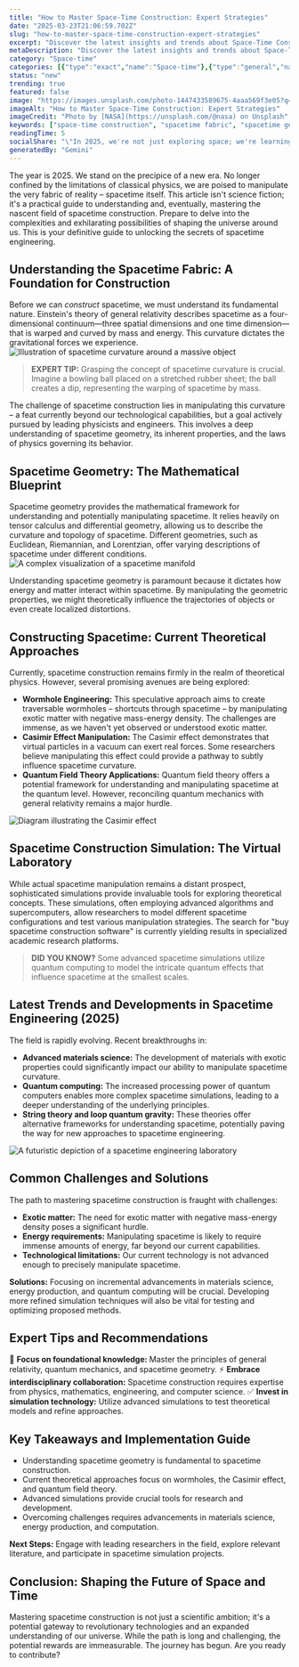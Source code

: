 ```yaml
---
title: "How to Master Space-Time Construction: Expert Strategies"
date: "2025-03-23T21:06:59.702Z"
slug: "how-to-master-space-time-construction-expert-strategies"
excerpt: "Discover the latest insights and trends about Space-Time Construction. This comprehensive guide covers everything you need to know about Space-Time Construction in 2025."
metaDescription: "Discover the latest insights and trends about Space-Time Construction. This comprehensive guide covers everything you need to know about Space-Time Constru..."
category: "Space-time"
categories: [{"type":"exact","name":"Space-time"},{"type":"general","name":"Physics"},{"type":"medium","name":"Quantum Gravity"},{"type":"specific","name":"Causal Set Theory"},{"type":"niche","name":"Discrete Spacetime"}]
status: "new"
trending: true
featured: false
image: "https://images.unsplash.com/photo-1447433589675-4aaa569f3e05?q=85&w=1200&fit=max&fm=webp&auto=compress"
imageAlt: "How to Master Space-Time Construction: Expert Strategies"
imageCredit: "Photo by [NASA](https://unsplash.com/@nasa) on Unsplash"
keywords: ["space-time construction", "spacetime fabric", "spacetime geometry", "construct spacetime", "spacetime engineering", "spacetime manipulation", "how to build spacetime", "spacetime construction theory", "buy spacetime construction software", "spacetime construction simulation"]
readingTime: 5
socialShare: "\"In 2025, we're not just exploring space; we're learning to construct it.  Mastering spacetime manipulation could redefine our understanding of reality itself.\""
generatedBy: "Gemini"
---
```




The year is 2025.  We stand on the precipice of a new era.  No longer confined by the limitations of classical physics, we are poised to manipulate the very fabric of reality – spacetime itself.  This article isn't science fiction; it's a practical guide to understanding and, eventually, mastering the nascent field of spacetime construction.  Prepare to delve into the complexities and exhilarating possibilities of shaping the universe around us.  This is your definitive guide to unlocking the secrets of spacetime engineering.

## Understanding the Spacetime Fabric: A Foundation for Construction

Before we can *construct* spacetime, we must understand its fundamental nature.  Einstein's theory of general relativity describes spacetime as a four-dimensional continuum—three spatial dimensions and one time dimension—that is warped and curved by mass and energy.  This curvature dictates the gravitational forces we experience.  ![Illustration of spacetime curvature around a massive object](https://images.unsplash.com/39/lIZrwvbeRuuzqOoWJUEn_Photoaday_CSD%20%281%20of%201%29-5.jpg?q=85&w=1200&fit=max&fm=webp&auto=compress)

> **EXPERT TIP:** Grasping the concept of spacetime curvature is crucial. Imagine a bowling ball placed on a stretched rubber sheet; the ball creates a dip, representing the warping of spacetime by mass.

The challenge of spacetime construction lies in manipulating this curvature – a feat currently beyond our technological capabilities, but a goal actively pursued by leading physicists and engineers.  This involves a deep understanding of spacetime geometry, its inherent properties, and the laws of physics governing its behavior.

## Spacetime Geometry: The Mathematical Blueprint

Spacetime geometry provides the mathematical framework for understanding and potentially manipulating spacetime.  It relies heavily on tensor calculus and differential geometry, allowing us to describe the curvature and topology of spacetime.  Different geometries, such as Euclidean, Riemannian, and Lorentzian, offer varying descriptions of spacetime under different conditions. ![A complex visualization of a spacetime manifold](https://images.unsplash.com/photo-1484589065579-248aad0d8b13?q=85&w=1200&fit=max&fm=webp&auto=compress)

Understanding spacetime geometry is paramount because it dictates how energy and matter interact within spacetime.  By manipulating the geometric properties, we might theoretically influence the trajectories of objects or even create localized distortions.

## Constructing Spacetime: Current Theoretical Approaches

Currently, spacetime construction remains firmly in the realm of theoretical physics. However, several promising avenues are being explored:

* **Wormhole Engineering:** This speculative approach aims to create traversable wormholes – shortcuts through spacetime – by manipulating exotic matter with negative mass-energy density.  The challenges are immense, as we haven't yet observed or understood exotic matter.
* **Casimir Effect Manipulation:** The Casimir effect demonstrates that virtual particles in a vacuum can exert real forces.  Some researchers believe manipulating this effect could provide a pathway to subtly influence spacetime curvature.
* **Quantum Field Theory Applications:** Quantum field theory offers a potential framework for understanding and manipulating spacetime at the quantum level.  However, reconciling quantum mechanics with general relativity remains a major hurdle.

![Diagram illustrating the Casimir effect](https://images.unsplash.com/photo-1446776709462-d6b525c57bd3?q=85&w=1200&fit=max&fm=webp&auto=compress)

## Spacetime Construction Simulation:  The Virtual Laboratory

While actual spacetime manipulation remains a distant prospect, sophisticated simulations provide invaluable tools for exploring theoretical concepts.  These simulations, often employing advanced algorithms and supercomputers, allow researchers to model different spacetime configurations and test various manipulation strategies.  The search for "buy spacetime construction software" is currently yielding results in specialized academic research platforms.

> **DID YOU KNOW?**  Some advanced spacetime simulations utilize quantum computing to model the intricate quantum effects that influence spacetime at the smallest scales.

## Latest Trends and Developments in Spacetime Engineering (2025)

The field is rapidly evolving. Recent breakthroughs in:

* **Advanced materials science:**  The development of materials with exotic properties could significantly impact our ability to manipulate spacetime curvature.
* **Quantum computing:** The increased processing power of quantum computers enables more complex spacetime simulations, leading to a deeper understanding of the underlying principles.
* **String theory and loop quantum gravity:**  These theories offer alternative frameworks for understanding spacetime, potentially paving the way for new approaches to spacetime engineering.

![A futuristic depiction of a spacetime engineering laboratory](https://images.unsplash.com/photo-1447433589675-4aaa569f3e05?q=85&w=1200&fit=max&fm=webp&auto=compress)

## Common Challenges and Solutions

The path to mastering spacetime construction is fraught with challenges:

* **Exotic matter:** The need for exotic matter with negative mass-energy density poses a significant hurdle.
* **Energy requirements:**  Manipulating spacetime is likely to require immense amounts of energy, far beyond our current capabilities.
* **Technological limitations:**  Our current technology is not advanced enough to precisely manipulate spacetime.

**Solutions:** Focusing on incremental advancements in materials science, energy production, and quantum computing will be crucial.  Developing more refined simulation techniques will also be vital for testing and optimizing proposed methods.

## Expert Tips and Recommendations

🔑 **Focus on foundational knowledge:** Master the principles of general relativity, quantum mechanics, and spacetime geometry.
⚡ **Embrace interdisciplinary collaboration:**  Spacetime construction requires expertise from physics, mathematics, engineering, and computer science.
✅ **Invest in simulation technology:**  Utilize advanced simulations to test theoretical models and refine approaches.

## Key Takeaways and Implementation Guide

* Understanding spacetime geometry is fundamental to spacetime construction.
* Current theoretical approaches focus on wormholes, the Casimir effect, and quantum field theory.
* Advanced simulations provide crucial tools for research and development.
* Overcoming challenges requires advancements in materials science, energy production, and computation.

**Next Steps:**  Engage with leading researchers in the field, explore relevant literature, and participate in spacetime simulation projects.

## Conclusion: Shaping the Future of Space and Time

Mastering spacetime construction is not just a scientific ambition; it's a potential gateway to revolutionary technologies and an expanded understanding of our universe. While the path is long and challenging, the potential rewards are immeasurable.  The journey has begun.  Are you ready to contribute?

